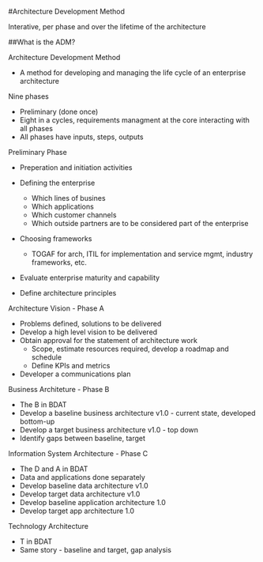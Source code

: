 #Architecture Development Method

Interative, per phase and over the lifetime of the architecture

##What is the ADM?

Architecture Development Method

* A method for developing and managing the life cycle of an enterprise architecture

Nine phases

* Preliminary (done once)
* Eight in a cycles, requirements managment at the core interacting with all phases
* All phases have inputs, steps, outputs

Preliminary Phase

* Preperation and initiation activities
* Defining the enterprise
	* Which lines of busines
	* Which applications
	* Which customer channels
	* Which outside partners are to be considered part of the enterprise

* Choosing frameworks
	* TOGAF for arch, ITIL for implementation and service mgmt, industry frameworks, etc.
* Evaluate enterprise maturity and capability
* Define architecture principles

Architecture Vision - Phase A

* Problems defined, solutions to be delivered
* Develop a high level vision to be delivered
* Obtain approval for the statement of architecture work
	* Scope, estimate resources required, develop a roadmap and schedule
	* Define KPIs and metrics
* Developer a communications plan

Business Architeture - Phase B

* The B in BDAT
* Develop a baseline business architecture v1.0 - current state, developed bottom-up
* Develop a target business architecture v1.0 - top down
* Identify gaps between baseline, target

Information System Architecture - Phase C

* The D and A in BDAT
* Data and applications done separately
* Develop baseline data architecture v1.0
* Develop target data architecture v1.0
* Develop baseline application architecture 1.0
* Develop target app architecture 1.0


Technology Architecture

* T in BDAT
* Same story - baseline and target, gap analysis
